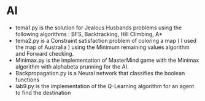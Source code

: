 # AI
- tema1.py is the solution for Jealous Husbands problems using the following algorithms : 
BFS, Backtracking, Hill Climbing, A*
- tema2.py is a Constraint satisfaction problem of coloring a map ( I used the map of Australia ) using the Minimum remaining values algorithm and Forward checking.
- Minimax.py is the implementation of MasterMind game with the Minimax algorithm with alphabeta prunning for the AI.
- Backpropagation.py is a Neural network that classifies the boolean functions
- lab9.py is the implementation of the Q-Learning algorithm for an agent to find the destination
